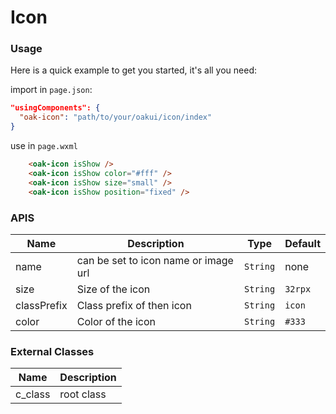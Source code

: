 # Icon

### Usage

Here is a quick example to get you started, it's all you need:

import in `page.json`:
```json
"usingComponents": {
  "oak-icon": "path/to/your/oakui/icon/index"
}
```
use in `page.wxml`
```html
    <oak-icon isShow />
    <oak-icon isShow color="#fff" />
    <oak-icon isShow size="small" />
    <oak-icon isShow position="fixed" />
```

### APIS

| Name | Description | Type | Default |
|-----------|-----------|-----------|-------------|
| name | can be set to icon name or image url | `String` | none |
| size | Size of the icon  | `String` | `32rpx` |
| classPrefix | Class prefix of then icon | `String` | `icon` |
| color | Color of the icon  | `String` | `#333` |


### External Classes

| Name | Description |
|-----------|-----------|
| c_class | root class |
